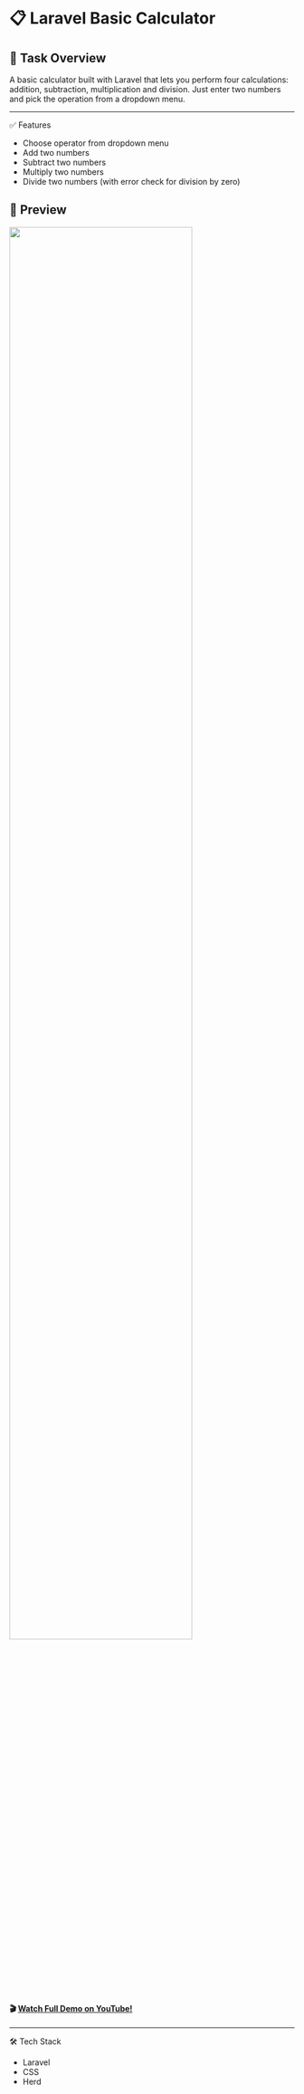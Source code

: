 # 📋  Laravel Basic Calculator  
## 📘 Task Overview  

A basic calculator built with Laravel that lets you perform four calculations: addition, subtraction, multiplication and division. Just enter two numbers and pick the operation from a dropdown menu.

____

✅ Features  
* Choose operator from dropdown menu  
* Add two numbers  
* Subtract two numbers  
* Multiply two numbers   
* Divide two numbers (with error check for division by zero)

## 🚀 Preview

  <img 
    src="gifLaravelCalculator.gif"
    style="width: 80%;" 
  />

#### 🎬 [Watch Full Demo on YouTube!](https://youtu.be/GyzchJWl3FY)

____

🛠️ Tech Stack  
* Laravel  
* CSS  
* Herd  



